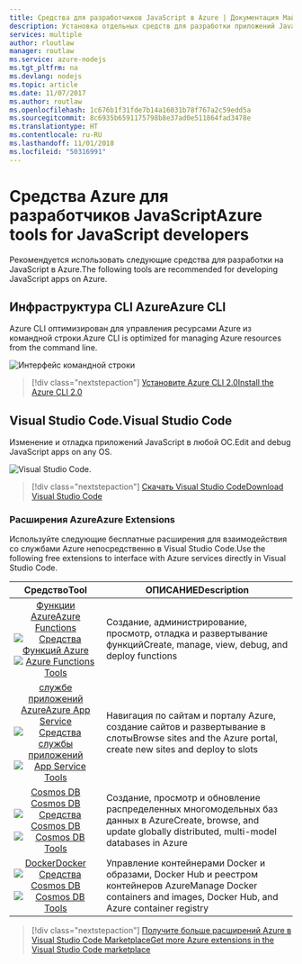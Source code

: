 ```yaml
---
title: Средства для разработчиков JavaScript в Azure | Документация Майкрософт
description: Установка отдельных средств для разработки приложений JavaScript в Azure
services: multiple
author: rloutlaw
manager: routlaw
ms.service: azure-nodejs
ms.tgt_pltfrm: na
ms.devlang: nodejs
ms.topic: article
ms.date: 11/07/2017
ms.author: routlaw
ms.openlocfilehash: 1c676b1f31fde7b14a16031b78f767a2c59edd5a
ms.sourcegitcommit: 8c6935b6591175798b8e37ad0e511864fad3478e
ms.translationtype: HT
ms.contentlocale: ru-RU
ms.lasthandoff: 11/01/2018
ms.locfileid: "50316991"
---
```

# <a name="azure-tools-for-javascript-developers"></a><span data-ttu-id="ea7ec-103">Средства Azure для разработчиков JavaScript</span><span class="sxs-lookup"><span data-stu-id="ea7ec-103">Azure tools for JavaScript developers</span></span>
<span data-ttu-id="ea7ec-104">Рекомендуется использовать следующие средства для разработки на JavaScript в Azure.</span><span class="sxs-lookup"><span data-stu-id="ea7ec-104">The following tools are recommended for developing JavaScript apps on Azure.</span></span>

## <a name="azure-cli"></a><span data-ttu-id="ea7ec-105">Инфраструктура CLI Azure</span><span class="sxs-lookup"><span data-stu-id="ea7ec-105">Azure CLI</span></span>
<span data-ttu-id="ea7ec-106">Azure CLI оптимизирован для управления ресурсами Azure из командной строки.</span><span class="sxs-lookup"><span data-stu-id="ea7ec-106">Azure CLI is optimized for managing Azure resources from the command line.</span></span>

![Интерфейс командной строки](media/node-azure-tools/cli.png)
 
> [!div class="nextstepaction"]
> [<span data-ttu-id="ea7ec-108">Установите Azure CLI 2.0</span><span class="sxs-lookup"><span data-stu-id="ea7ec-108">Install the Azure CLI 2.0</span></span>](https://docs.microsoft.com/cli/azure/install-az-cli2)

## <a name="visual-studio-code"></a><span data-ttu-id="ea7ec-109">Visual Studio Code.</span><span class="sxs-lookup"><span data-stu-id="ea7ec-109">Visual Studio Code</span></span>
<span data-ttu-id="ea7ec-110">Изменение и отладка приложений JavaScript в любой ОС.</span><span class="sxs-lookup"><span data-stu-id="ea7ec-110">Edit and debug JavaScript apps on any OS.</span></span>

![Visual Studio Code.](media/node-azure-tools/vs-code.png)

> [!div class="nextstepaction"]
> [<span data-ttu-id="ea7ec-112">Скачать Visual Studio Code</span><span class="sxs-lookup"><span data-stu-id="ea7ec-112">Download Visual Studio Code</span></span>](https://code.visualstudio.com)

### <a name="azure-extensions"></a><span data-ttu-id="ea7ec-113">Расширения Azure</span><span class="sxs-lookup"><span data-stu-id="ea7ec-113">Azure Extensions</span></span>
<span data-ttu-id="ea7ec-114">Используйте следующие бесплатные расширения для взаимодействия со службами Azure непосредственно в Visual Studio Code.</span><span class="sxs-lookup"><span data-stu-id="ea7ec-114">Use the following free extensions to interface with Azure services directly in Visual Studio Code.</span></span>

| <span data-ttu-id="ea7ec-115">Средство</span><span class="sxs-lookup"><span data-stu-id="ea7ec-115">Tool</span></span> | <span data-ttu-id="ea7ec-116">ОПИСАНИЕ</span><span class="sxs-lookup"><span data-stu-id="ea7ec-116">Description</span></span>  |
|:---------:|---------|
| [<span data-ttu-id="ea7ec-117">Функции Azure</span><span class="sxs-lookup"><span data-stu-id="ea7ec-117">Azure Functions</span></span>](https://marketplace.visualstudio.com/items?itemName=ms-azuretools.vscode-azurefunctions) <br> <span data-ttu-id="ea7ec-118">[![Средства Функций Azure](media/node-azure-tools/icon-azure-functions.png)](https://marketplace.visualstudio.com/items?itemName=ms-azuretools.vscode-azurefunctions)</span><span class="sxs-lookup"><span data-stu-id="ea7ec-118">[![Azure Functions Tools](media/node-azure-tools/icon-azure-functions.png)](https://marketplace.visualstudio.com/items?itemName=ms-azuretools.vscode-azurefunctions)</span></span> | <span data-ttu-id="ea7ec-119">Создание, администрирование, просмотр, отладка и развертывание функций</span><span class="sxs-lookup"><span data-stu-id="ea7ec-119">Create, manage, view, debug, and deploy functions</span></span>|
| [<span data-ttu-id="ea7ec-120">службе приложений Azure</span><span class="sxs-lookup"><span data-stu-id="ea7ec-120">Azure App Service</span></span>](https://marketplace.visualstudio.com/items?itemName=ms-azuretools.vscode-azureappservice) <br> <span data-ttu-id="ea7ec-121">[![Средства службы приложений](media/node-azure-tools/icon-azure-app-service.png)](https://marketplace.visualstudio.com/items?itemName=ms-azuretools.vscode-azureappservice)</span><span class="sxs-lookup"><span data-stu-id="ea7ec-121">[![App Service Tools](media/node-azure-tools/icon-azure-app-service.png)](https://marketplace.visualstudio.com/items?itemName=ms-azuretools.vscode-azureappservice)</span></span> | <span data-ttu-id="ea7ec-122">Навигация по сайтам и порталу Azure, создание сайтов и развертывание в слоты</span><span class="sxs-lookup"><span data-stu-id="ea7ec-122">Browse sites and the Azure portal, create new sites and deploy to slots</span></span> |
| [<span data-ttu-id="ea7ec-123">Cosmos DB </span><span class="sxs-lookup"><span data-stu-id="ea7ec-123">Cosmos DB </span></span>](https://marketplace.visualstudio.com/items?itemName=ms-azuretools.vscode-cosmosdb)  <br> <span data-ttu-id="ea7ec-124">[![Средства Cosmos DB](media/node-azure-tools/icon-cosmos-db.png)](https://marketplace.visualstudio.com/items?itemName=ms-azuretools.vscode-cosmosdb)</span><span class="sxs-lookup"><span data-stu-id="ea7ec-124">[![Cosmos DB Tools](media/node-azure-tools/icon-cosmos-db.png)](https://marketplace.visualstudio.com/items?itemName=ms-azuretools.vscode-cosmosdb)</span></span>| <span data-ttu-id="ea7ec-125">Создание, просмотр и обновление распределенных многомодельных баз данных в Azure</span><span class="sxs-lookup"><span data-stu-id="ea7ec-125">Create, browse, and update globally distributed, multi-model databases in Azure</span></span> |
| [<span data-ttu-id="ea7ec-126">Docker</span><span class="sxs-lookup"><span data-stu-id="ea7ec-126">Docker</span></span>](https://marketplace.visualstudio.com/items?itemName=formulahendry.docker-explorer)   <br> <span data-ttu-id="ea7ec-127">[![Средства Cosmos DB](media/node-azure-tools/icon-docker.png)](https://marketplace.visualstudio.com/items?itemName=formulahendry.docker-explorer)</span><span class="sxs-lookup"><span data-stu-id="ea7ec-127">[![Cosmos DB Tools](media/node-azure-tools/icon-docker.png)](https://marketplace.visualstudio.com/items?itemName=formulahendry.docker-explorer)</span></span>| <span data-ttu-id="ea7ec-128">Управление контейнерами Docker и образами, Docker Hub и реестром контейнеров Azure</span><span class="sxs-lookup"><span data-stu-id="ea7ec-128">Manage Docker containers and images, Docker Hub, and Azure container registry</span></span> |

> [!div class="nextstepaction"]
> [<span data-ttu-id="ea7ec-129">Получите больше расширений Azure в Visual Studio Code Marketplace</span><span class="sxs-lookup"><span data-stu-id="ea7ec-129">Get more Azure extensions in the Visual Studio Code marketplace</span></span>](https://marketplace.visualstudio.com/search?term=azure&target=VSCode&category=All%20categories&sortBy=Relevance)